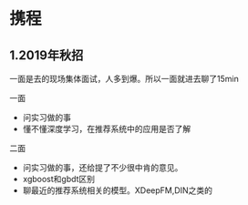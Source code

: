 # 携程

## 1.2019年秋招

一面是去的现场集体面试，人多到爆。所以一面就进去聊了15min

一面

- 问实习做的事
- 懂不懂深度学习，在推荐系统中的应用是否了解

二面

- 问实习做的事，还给提了不少很中肯的意见。
- xgboost和gbdt区别
- 聊最近的推荐系统相关的模型。XDeepFM,DIN之类的